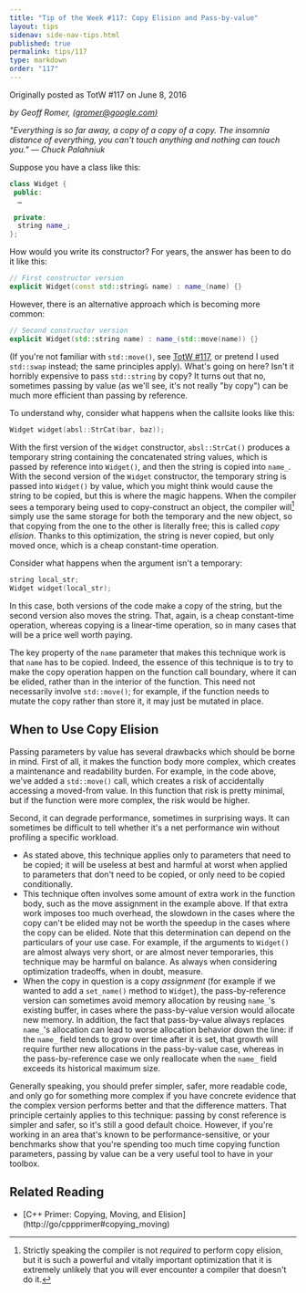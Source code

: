 ```yaml
---
title: "Tip of the Week #117: Copy Elision and Pass-by-value"
layout: tips
sidenav: side-nav-tips.html
published: true
permalink: tips/117
type: markdown
order: "117"
---
```


Originally posted as TotW #117 on June 8, 2016

*by Geoff Romer, [(gromer@google.com)](mailto:gromer@gmail.com)*

*"Everything is so far away, a copy of a copy of a copy. The insomnia distance
of everything, you can't touch anything and nothing can touch you." — Chuck
Palahniuk*

Suppose you have a class like this:

```c++
class Widget {
 public:
  …

 private:
  string name_;
};
```

How would you write its constructor? For years, the answer has been to do it
like this:

```c++
// First constructor version
explicit Widget(const std::string& name) : name_(name) {}
```

However, there is an alternative approach which is becoming more common:

```c++
// Second constructor version
explicit Widget(std::string name) : name_(std::move(name)) {}
```

(If you're not familiar with `std::move()`, see [TotW #117](/tips/117), or
pretend I used `std::swap` instead; the same principles apply). What's going
on here? Isn't it horribly expensive to pass `std::string` by copy? It turns
out that no, sometimes passing by value (as we'll see, it's not really "by
copy") can be much more efficient than passing by reference.

To understand why, consider what happens when the callsite looks like this:

```c++
Widget widget(absl::StrCat(bar, baz));
```

With the first version of the `Widget` constructor, `absl::StrCat()` produces
a temporary string containing the concatenated string values, which is
passed by reference into `Widget()`, and then the string is copied into
`name_`. With the second version of the `Widget` constructor, the temporary
string is passed into `Widget()` by value, which you might think would cause
the string to be copied, but this is where the magic happens. When the
compiler sees a temporary being used to copy-construct an object, the
compiler will[^1] simply use the same storage for both the temporary and
the new object, so that copying from the one to the other is literally free;
this is called _copy elision_. Thanks to this optimization, the string is
never copied, but only moved once, which is a cheap constant-time operation.

[^1]: Strictly speaking the compiler is not _required_ to perform copy elision,
    but it is such a powerful and vitally important optimization that it is
    extremely unlikely that you will ever encounter a compiler that doesn't do
    it.

Consider what happens when the argument isn't a temporary:

```c++
string local_str;
Widget widget(local_str);
```

In this case, both versions of the code make a copy of the string, but the
second version also moves the string. That, again, is a cheap constant-time
operation, whereas copying is a linear-time operation, so in many cases that
will be a price well worth paying.

The key property of the `name` parameter that makes this technique work is that
`name` has to be copied. Indeed, the essence of this technique is to try to make
the copy operation happen on the function call boundary, where it can be elided,
rather than in the interior of the function. This need not necessarily involve
`std::move()`; for example, if the function needs to mutate the copy rather than
store it, it may just be mutated in place.

## When to Use Copy Elision

Passing parameters by value has several drawbacks which should be borne in mind.
First of all, it makes the function body more complex, which creates a
maintenance and readability burden. For example, in the code above, we've added
a `std::move()` call, which creates a risk of accidentally accessing a moved-from
value. In this function that risk is pretty minimal, but if the function were
more complex, the risk would be higher.

Second, it can degrade performance, sometimes in surprising ways. It can
sometimes be difficult to tell whether it's a net performance win without
profiling a specific workload.

*   As stated above, this technique applies only to parameters that need to be
    copied; it will be useless at best and harmful at worst when applied to
    parameters that don't need to be copied, or only need to be copied
    conditionally.
*   This technique often involves some amount of extra work in the function
    body, such as the move assignment in the example above. If that extra work
    imposes too much overhead, the slowdown in the cases where the copy can't be
    elided may not be worth the speedup in the cases where the copy can be
    elided. Note that this determination can depend on the particulars of your
    use case. For example, if the arguments to `Widget()` are almost always very
    short, or are almost never temporaries, this technique may be harmful on
    balance. As always when considering optimization tradeoffs, when in doubt,
    measure.
*   When the copy in question is a copy *assignment* (for example if we wanted
    to add a `set_name()` method to `Widget`), the pass-by-reference version can
    sometimes avoid memory allocation by reusing `name_`'s existing buffer, in
    cases where the pass-by-value version would allocate new memory. In
    addition, the fact that pass-by-value always replaces `name_`'s allocation
    can lead to worse allocation behavior down the line: if the `name_` field
    tends to grow over time after it is set, that growth will require further
    new allocations in the pass-by-value case, whereas in the pass-by-reference
    case we only reallocate when the `name_` field exceeds its historical
    maximum size.

Generally speaking, you should prefer simpler, safer, more readable code, and
only go for something more complex if you have concrete evidence that the
complex version performs better and that the difference matters. That principle
certainly applies to this technique: passing by const reference is simpler and
safer, so it's still a good default choice. However, if you're working in an
area that's known to be performance-sensitive, or your benchmarks show that
you're spending too much time copying function parameters, passing by value can
be a very useful tool to have in your toolbox.

## Related Reading

*   [C++ Primer: Copying, Moving, and Elision]
    (http://go/cppprimer#copying_moving)
